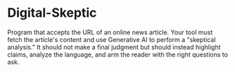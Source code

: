 # Digital-Skeptic
Program that accepts the URL of an online news article. Your tool must fetch the article's content and use Generative AI to perform a "skeptical analysis." It should not make a final judgment but should instead highlight claims, analyze the language, and arm the reader with the right questions to ask.

